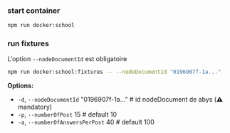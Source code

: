 ### start container
```bash
npm run docker:school
```

### run fixtures

L'option `--nodeDocumentId` est obligatoire 

```bash
npm run docker:school:fixtures -- --nodeDocumentId "0196907f-1a..."
```
**Options:**
- `-d`, `--nodeDocumentId` "0196907f-1a..." # id nodeDocument de abys (:warning: mandatory)
- `-p`, `--numberOfPost` 15 # default 10
- `-a`, `--numberOfAnswersPerPost` 40 # default 100